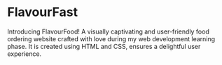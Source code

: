 # FlavourFast
Introducing FlavourFood! A visually captivating and user-friendly food ordering website crafted with love during my web development learning phase. It is created using HTML and CSS, ensures a delightful user experience. 
